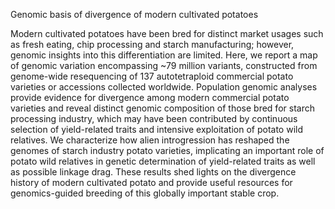 Genomic basis of divergence of modern cultivated potatoes

Modern cultivated potatoes have been bred for distinct market usages such as fresh eating, chip processing and starch manufacturing; however, genomic insights into this differentiation are limited. Here, we report a map of genomic variation encompassing ~79 million variants, constructed from genome-wide resequencing of 137 autotetraploid commercial potato varieties or accessions collected worldwide. Population genomic analyses provide evidence for divergence among modern commercial potato varieties and reveal distinct genomic composition of those bred for starch processing industry, which may have been contributed by continuous selection of yield-related traits and intensive exploitation of potato wild relatives. We characterize how alien introgression has reshaped the genomes of starch industry potato varieties, implicating an important role of potato wild relatives in genetic determination of yield-related traits as well as possible linkage drag. These results shed lights on the divergence history of modern cultivated potato and provide useful resources for genomics-guided breeding of this globally important stable crop.
